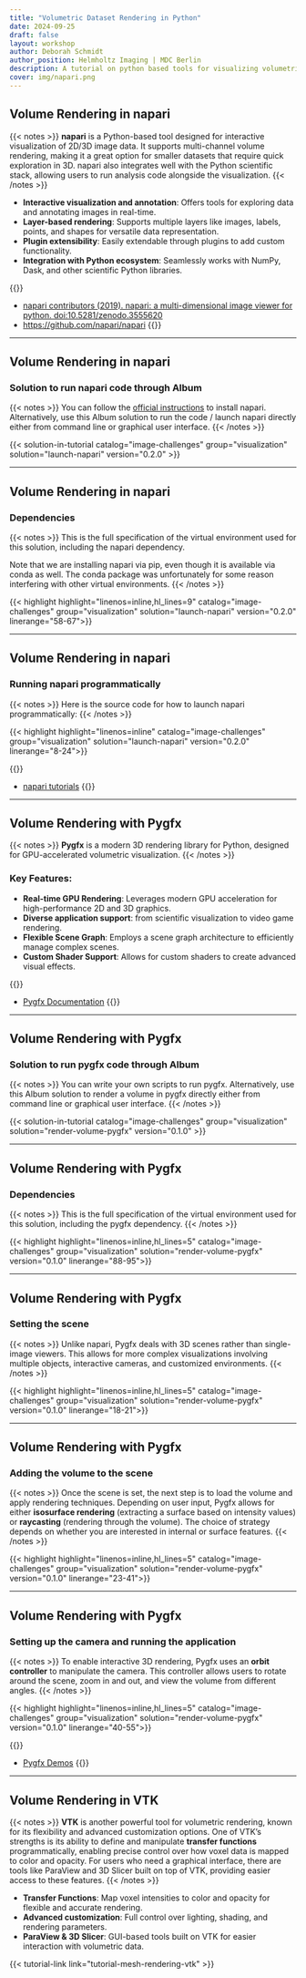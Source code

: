 ```yaml
---
title: "Volumetric Dataset Rendering in Python"
date: 2024-09-25
draft: false
layout: workshop
author: Deborah Schmidt
author_position: Helmholtz Imaging | MDC Berlin
description: A tutorial on python based tools for visualizing volumetric datasets in 3D, including napari, Pygfx, and VTK.
cover: img/napari.png
---
```


## Volume Rendering in napari

{{< notes >}}
**napari** is a Python-based tool designed for interactive visualization of 2D/3D image data. It supports 
multi-channel volume rendering, making it a great option for smaller datasets that require quick exploration in 3D. napari also integrates well with the Python scientific stack, allowing users to run analysis code alongside the visualization.
{{< /notes >}}

- **Interactive visualization and annotation**: Offers tools for exploring data and annotating images in real-time.
- **Layer-based rendering**: Supports multiple layers like images, labels, points, and shapes for versatile data representation.
- **Plugin extensibility**: Easily extendable through plugins to add custom functionality.
- **Integration with Python ecosystem**: Seamlessly works with NumPy, Dask, and other scientific Python libraries.

{{<citations>}}
- [napari contributors (2019). napari: a multi-dimensional image viewer for python. doi:10.5281/zenodo.3555620](https://zenodo.org/record/3555620)
- https://github.com/napari/napari
{{</citations>}}

---

## Volume Rendering in napari
### Solution to run napari code through Album

{{< notes >}}
You can follow the [official instructions](https://napari.org/stable/tutorials/fundamentals/installation.html) to 
install napari. Alternatively, use this Album solution to run the code / launch napari directly either from command 
line or graphical user interface.
{{< /notes >}}

{{< solution-in-tutorial catalog="image-challenges" group="visualization" solution="launch-napari" version="0.2.0" >}}

---

## Volume Rendering in napari
### Dependencies

{{< notes >}}
This is the full specification of the virtual environment used for this solution, including the napari dependency.

Note that we are installing napari via pip, even though it is available via conda as well. The conda package was 
unfortunately for some reason interfering with other virtual environments.
{{< /notes >}}


{{< highlight highlight="linenos=inline,hl_lines=9" catalog="image-challenges" group="visualization" 
solution="launch-napari" version="0.2.0"  linerange="58-67">}}

---

## Volume Rendering in napari
### Running napari programmatically

{{< notes >}}
Here is the source code for how to launch napari programmatically:
{{< /notes >}}

{{< highlight highlight="linenos=inline" catalog="image-challenges" group="visualization" 
solution="launch-napari" version="0.2.0"  linerange="8-24">}}

{{<citations>}}
- [napari tutorials](https://napari.org/stable/tutorials/)
{{</citations>}}

---

## Volume Rendering with Pygfx

{{< notes >}}
**Pygfx** is a modern 3D rendering library for Python, designed for GPU-accelerated volumetric 
visualization.
{{< /notes >}}

### Key Features:
- **Real-time GPU Rendering**: Leverages modern GPU acceleration for high-performance 2D and 3D graphics.
- **Diverse application support**: from scientific visualization to video game rendering.
- **Flexible Scene Graph**: Employs a scene graph architecture to efficiently manage complex scenes.
- **Custom Shader Support**: Allows for custom shaders to create advanced visual effects.

{{<citations>}}
- [Pygfx Documentation](https://pygfx.org/)
{{</citations>}}

---

## Volume Rendering with Pygfx
### Solution to run pygfx code through Album

{{< notes >}}
You can write your own scripts to run pygfx. Alternatively, use this Album solution to render a volume in pygfx 
directly either from command line or graphical user interface.
{{< /notes >}}

{{< solution-in-tutorial catalog="image-challenges" group="visualization" solution="render-volume-pygfx" version="0.1.0" >}}

---

## Volume Rendering with Pygfx
### Dependencies

{{< notes >}}
This is the full specification of the virtual environment used for this solution, including the pygfx dependency.
{{< /notes >}}

{{< highlight highlight="linenos=inline,hl_lines=5" catalog="image-challenges" group="visualization" 
solution="render-volume-pygfx" version="0.1.0"  linerange="88-95">}}

---

## Volume Rendering with Pygfx
### Setting the scene

{{< notes >}}
Unlike napari, Pygfx deals with 3D scenes rather than single-image viewers. This allows for more complex visualizations involving multiple objects, interactive cameras, and customized environments.
{{< /notes >}}

{{< highlight highlight="linenos=inline,hl_lines=5" catalog="image-challenges" group="visualization" 
solution="render-volume-pygfx" version="0.1.0"  linerange="18-21">}}

---

## Volume Rendering with Pygfx
### Adding the volume to the scene

{{< notes >}}
Once the scene is set, the next step is to load the volume and apply rendering techniques. Depending on user input, Pygfx allows for either **isosurface rendering** (extracting a surface based on intensity values) or **raycasting** (rendering through the volume). The choice of strategy depends on whether you are interested in internal or surface features.
{{< /notes >}}

{{< highlight highlight="linenos=inline,hl_lines=5" catalog="image-challenges" group="visualization" 
solution="render-volume-pygfx" version="0.1.0"  linerange="23-41">}}

---

## Volume Rendering with Pygfx
### Setting up the camera and running the application

{{< notes >}}
To enable interactive 3D rendering, Pygfx uses an **orbit controller** to manipulate the camera. This controller allows users to rotate around the scene, zoom in and out, and view the volume from different angles.
{{< /notes >}}

{{< highlight highlight="linenos=inline,hl_lines=5" catalog="image-challenges" group="visualization" 
solution="render-volume-pygfx" version="0.1.0"  linerange="40-55">}}

{{<citations>}}
- [Pygfx Demos](https://docs.pygfx.org/stable/_gallery/index.html#feature-demos)
{{</citations>}}

---

## Volume Rendering in VTK

{{< notes >}}
**VTK** is another powerful tool for volumetric rendering, known for its flexibility and advanced customization options. One of VTK’s strengths is its ability to define and manipulate **transfer functions** programmatically, enabling precise control over how voxel data is mapped to color and opacity. For users who need a graphical interface, there are tools like ParaView and 3D Slicer built on top of VTK, providing easier access to these features.
{{< /notes >}}

- **Transfer Functions**: Map voxel intensities to color and opacity for flexible and accurate rendering.
- **Advanced customization**: Full control over lighting, shading, and rendering parameters.
- **ParaView & 3D Slicer**: GUI-based tools built on VTK for easier interaction with volumetric data.

{{< tutorial-link link="tutorial-mesh-rendering-vtk" >}}
